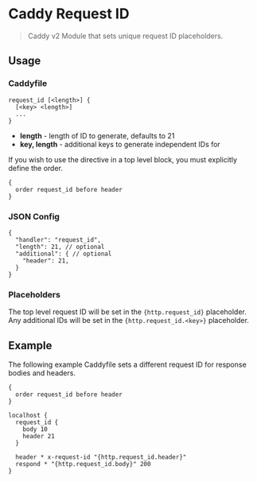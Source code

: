 # Caddy Request ID
> Caddy v2 Module that sets unique request ID placeholders.

## Usage
### Caddyfile
```
request_id [<length>] {
  [<key> <length>]
  ...
}
```
* **length** - length of ID to generate, defaults to 21
* **key, length** - additional keys to generate independent IDs for

If you wish to use the directive in a top level block, you must explicitly define the order.
```
{
  order request_id before header
}
```

### JSON Config
```json5
{
  "handler": "request_id",
  "length": 21, // optional
  "additional": { // optional
    "header": 21,
  }
}
```

### Placeholders
The top level request ID will be set in the `{http.request_id}` placeholder. Any additional IDs will be set in the `{http.request_id.<key>}` placeholder.

## Example
The following example Caddyfile sets a different request ID for response bodies and headers.
```
{
  order request_id before header
}

localhost {
  request_id {
    body 10
    header 21
  }

  header * x-request-id "{http.request_id.header}"
  respond * "{http.request_id.body}" 200
}
```
